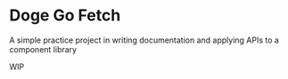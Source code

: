 # Doge Go Fetch
A simple practice project in writing documentation and applying APIs to a component library

WIP